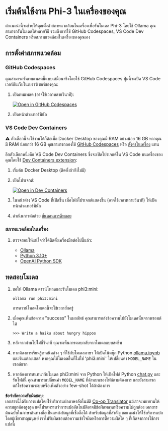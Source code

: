 <!--
CO_OP_TRANSLATOR_METADATA:
{
  "original_hash": "3edae6aebc3d0143037109e8af58f1ac",
  "translation_date": "2025-07-16T18:10:00+00:00",
  "source_file": "md/01.Introduction/01/01.EnvironmentSetup.md",
  "language_code": "th"
}
-->
# เริ่มต้นใช้งาน Phi-3 ในเครื่องของคุณ

คำแนะนำนี้จะช่วยให้คุณตั้งค่าสภาพแวดล้อมในเครื่องเพื่อรันโมเดล Phi-3 โดยใช้ Ollama คุณสามารถรันโมเดลได้หลายวิธี รวมถึงการใช้ GitHub Codespaces, VS Code Dev Containers หรือสภาพแวดล้อมในเครื่องของคุณเอง

## การตั้งค่าสภาพแวดล้อม

### GitHub Codespaces

คุณสามารถรันเทมเพลตนี้แบบเสมือนจริงโดยใช้ GitHub Codespaces ปุ่มนี้จะเปิด VS Code เวอร์ชันเว็บในเบราว์เซอร์ของคุณ:

1. เปิดเทมเพลต (อาจใช้เวลาหลายวินาที):

    [![Open in GitHub Codespaces](https://github.com/codespaces/badge.svg)](https://codespaces.new/microsoft/phi-3cookbook)

2. เปิดหน้าต่างเทอร์มินัล

### VS Code Dev Containers

⚠️ ตัวเลือกนี้จะใช้งานได้ก็ต่อเมื่อ Docker Desktop ของคุณมี RAM อย่างน้อย 16 GB หากคุณมี RAM น้อยกว่า 16 GB คุณสามารถลองใช้ [GitHub Codespaces](../../../../../md/01.Introduction/01) หรือ [ตั้งค่าในเครื่อง](../../../../../md/01.Introduction/01) แทน

อีกตัวเลือกหนึ่งคือ VS Code Dev Containers ซึ่งจะเปิดโปรเจกต์ใน VS Code บนเครื่องของคุณโดยใช้ [Dev Containers extension](https://marketplace.visualstudio.com/items?itemName=ms-vscode-remote.remote-containers):

1. เริ่มต้น Docker Desktop (ติดตั้งถ้ายังไม่มี)
2. เปิดโปรเจกต์:

    [![Open in Dev Containers](https://img.shields.io/static/v1?style=for-the-badge&label=Dev%20Containers&message=Open&color=blue&logo=visualstudiocode)](https://vscode.dev/redirect?url=vscode://ms-vscode-remote.remote-containers/cloneInVolume?url=https://github.com/microsoft/phi-3cookbook)

3. ในหน้าต่าง VS Code ที่เปิดขึ้น เมื่อไฟล์โปรเจกต์แสดงขึ้น (อาจใช้เวลาหลายวินาที) ให้เปิดหน้าต่างเทอร์มินัล
4. ดำเนินการต่อด้วย [ขั้นตอนการดีพลอย](../../../../../md/01.Introduction/01)

### สภาพแวดล้อมในเครื่อง

1. ตรวจสอบให้แน่ใจว่าได้ติดตั้งเครื่องมือต่อไปนี้แล้ว:

    * [Ollama](https://ollama.com/)
    * [Python 3.10+](https://www.python.org/downloads/)
    * [OpenAI Python SDK](https://pypi.org/project/openai/)

## ทดสอบโมเดล

1. ขอให้ Ollama ดาวน์โหลดและรันโมเดล phi3:mini:

    ```shell
    ollama run phi3:mini
    ```

    การดาวน์โหลดโมเดลนี้จะใช้เวลาสักครู่

2. เมื่อคุณเห็นข้อความ "success" ในผลลัพธ์ คุณสามารถส่งข้อความไปยังโมเดลนั้นจากพรอมต์ได้

    ```shell
    >>> Write a haiku about hungry hippos
    ```

3. หลังจากผ่านไปไม่กี่วินาที คุณจะเห็นการตอบกลับจากโมเดลแบบสตรีม

4. หากต้องการเรียนรู้เทคนิคต่าง ๆ ที่ใช้กับโมเดลภาษา ให้เปิดโน้ตบุ๊ก Python [ollama.ipynb](../../../../../code/01.Introduce/ollama.ipynb) และรันแต่ละเซลล์ หากคุณใช้โมเดลอื่นที่ไม่ใช่ 'phi3:mini' ให้เปลี่ยนค่า `MODEL_NAME` ในเซลล์แรก

5. หากต้องการสนทนากับโมเดล phi3:mini จาก Python ให้เปิดไฟล์ Python [chat.py](../../../../../code/01.Introduce/chat.py) และรันไฟล์นี้ คุณสามารถเปลี่ยนค่า `MODEL_NAME` ที่ด้านบนของไฟล์ตามต้องการ และยังสามารถแก้ไขข้อความระบบหรือเพิ่มตัวอย่าง few-shot ได้ถ้าต้องการ

**ข้อจำกัดความรับผิดชอบ**:  
เอกสารนี้ได้รับการแปลโดยใช้บริการแปลภาษาอัตโนมัติ [Co-op Translator](https://github.com/Azure/co-op-translator) แม้เราจะพยายามให้ความถูกต้องสูงสุด แต่โปรดทราบว่าการแปลอัตโนมัติอาจมีข้อผิดพลาดหรือความไม่ถูกต้อง เอกสารต้นฉบับในภาษาต้นทางถือเป็นแหล่งข้อมูลที่เชื่อถือได้ สำหรับข้อมูลที่สำคัญ ขอแนะนำให้ใช้บริการแปลโดยผู้เชี่ยวชาญมนุษย์ เราไม่รับผิดชอบต่อความเข้าใจผิดหรือการตีความผิดใด ๆ ที่เกิดจากการใช้การแปลนี้